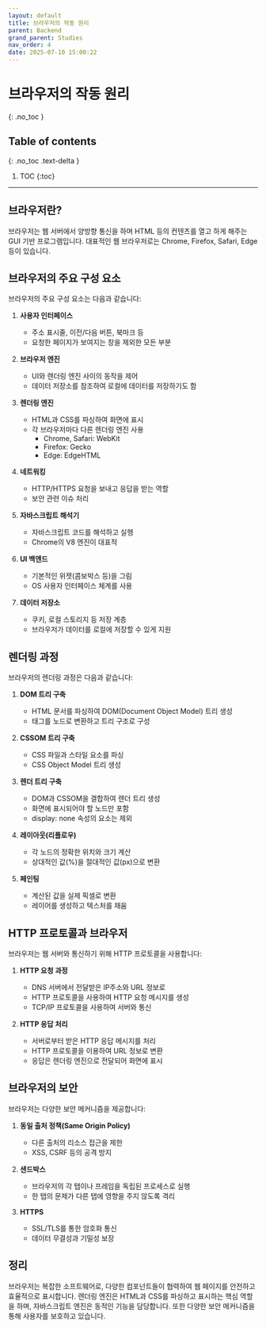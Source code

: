 ```yaml
---
layout: default
title: 브라우저의 작동 원리
parent: Backend
grand_parent: Studies
nav_order: 4
date: 2025-07-10 15:00:22
---
```


# 브라우저의 작동 원리
{: .no_toc }

## Table of contents
{: .no_toc .text-delta }

1. TOC
{:toc}

---

## 브라우저란?

브라우저는 웹 서버에서 양방향 통신을 하며 HTML 등의 컨텐츠를 열고 하게 해주는 GUI 기반 프로그램입니다. 대표적인 웹 브라우저로는 Chrome, Firefox, Safari, Edge 등이 있습니다.

## 브라우저의 주요 구성 요소

브라우저의 주요 구성 요소는 다음과 같습니다:

1. **사용자 인터페이스**
   - 주소 표시줄, 이전/다음 버튼, 북마크 등
   - 요청한 페이지가 보여지는 창을 제외한 모든 부분

2. **브라우저 엔진**
   - UI와 렌더링 엔진 사이의 동작을 제어
   - 데이터 저장소를 참조하여 로컬에 데이터를 저장하기도 함

3. **렌더링 엔진**
   - HTML과 CSS를 파싱하여 화면에 표시
   - 각 브라우저마다 다른 렌더링 엔진 사용
     - Chrome, Safari: WebKit
     - Firefox: Gecko
     - Edge: EdgeHTML

4. **네트워킹**
   - HTTP/HTTPS 요청을 보내고 응답을 받는 역할
   - 보안 관련 이슈 처리

5. **자바스크립트 해석기**
   - 자바스크립트 코드를 해석하고 실행
   - Chrome의 V8 엔진이 대표적

6. **UI 백엔드**
   - 기본적인 위젯(콤보박스 등)을 그림
   - OS 사용자 인터페이스 체계를 사용

7. **데이터 저장소**
   - 쿠키, 로컬 스토리지 등 저장 계층
   - 브라우저가 데이터를 로컬에 저장할 수 있게 지원

## 렌더링 과정

브라우저의 렌더링 과정은 다음과 같습니다:

1. **DOM 트리 구축**
   - HTML 문서를 파싱하여 DOM(Document Object Model) 트리 생성
   - 태그를 노드로 변환하고 트리 구조로 구성

2. **CSSOM 트리 구축**
   - CSS 파일과 스타일 요소를 파싱
   - CSS Object Model 트리 생성

3. **렌더 트리 구축**
   - DOM과 CSSOM을 결합하여 렌더 트리 생성
   - 화면에 표시되어야 할 노드만 포함
   - display: none 속성의 요소는 제외

4. **레이아웃(리플로우)**
   - 각 노드의 정확한 위치와 크기 계산
   - 상대적인 값(%)을 절대적인 값(px)으로 변환

5. **페인팅**
   - 계산된 값을 실제 픽셀로 변환
   - 레이어를 생성하고 텍스처를 채움

## HTTP 프로토콜과 브라우저

브라우저는 웹 서버와 통신하기 위해 HTTP 프로토콜을 사용합니다:

1. **HTTP 요청 과정**
   - DNS 서버에서 전달받은 IP주소와 URL 정보로
   - HTTP 프로토콜을 사용하여 HTTP 요청 메시지를 생성
   - TCP/IP 프로토콜을 사용하여 서버와 통신

2. **HTTP 응답 처리**
   - 서버로부터 받은 HTTP 응답 메시지를 처리
   - HTTP 프로토콜을 이용하여 URL 정보로 변환
   - 응답은 렌더링 엔진으로 전달되어 화면에 표시

## 브라우저의 보안

브라우저는 다양한 보안 메커니즘을 제공합니다:

1. **동일 출처 정책(Same Origin Policy)**
   - 다른 출처의 리소스 접근을 제한
   - XSS, CSRF 등의 공격 방지

2. **샌드박스**
   - 브라우저의 각 탭이나 프레임을 독립된 프로세스로 실행
   - 한 탭의 문제가 다른 탭에 영향을 주지 않도록 격리

3. **HTTPS**
   - SSL/TLS를 통한 암호화 통신
   - 데이터 무결성과 기밀성 보장

## 정리

브라우저는 복잡한 소프트웨어로, 다양한 컴포넌트들이 협력하여 웹 페이지를 안전하고 효율적으로 표시합니다. 렌더링 엔진은 HTML과 CSS를 파싱하고 표시하는 핵심 역할을 하며, 자바스크립트 엔진은 동적인 기능을 담당합니다. 또한 다양한 보안 메커니즘을 통해 사용자를 보호하고 있습니다. 